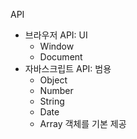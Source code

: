 API
- 브라우저 API: UI
	- Window
	- Document
- 자바스크립트 API: 범용
	- Object
	- Number
	- String
	- Date
	- Array 객체를 기본 제공